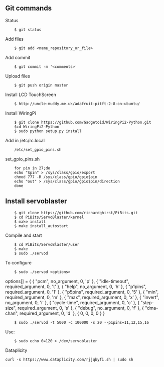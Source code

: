 ## Git commands

Status

```
    $ git status
```

Add files

```
    $ git add <name_repository_or_file>
```
Add commit

```
    $ git commit -m '<comments>'
```    

  Upload files

```
    $ git push origin master
```


  Install LCD TouchScreen

```
    $ http://uncle-muddy.me.uk/adafruit-pitft-2-8-on-ubuntu/
```

  Install WiringPi

```
    $ git clone https://github.com/Gadgetoid/WiringPi2-Python.git
    $cd WiringPi2-Python
    $ sudo python setup.py install

```

Add in /etc/rc.local

```
    /etc/set_gpio_pins.sh

```

set_gpio_pins.sh

```
	for pin in 27;do
	echo "$pin" > /sys/class/gpio/export
	chmod 777 -R /sys/class/gpio/gpio$pin
	echo "out" > /sys/class/gpio/gpio$pin/direction
	done

```

## Install servoblaster

```
    $ git clone https://github.com/richardghirst/PiBits.git
    $ cd PiBits/ServoBlaster/kernel
    $ make install
    $ make install_autostart
```

Compile and start

```
    $ cd PiBits/ServoBlaster/user
    $ make
    $ sudo ./servod
```
To configure

```
    $ sudo ./servod <options>
```
options[] = {
	{ "pcm",          no_argument,       0, 'p' },
	{ "idle-timeout", required_argument, 0, 't' },
	{ "help",         no_argument,       0, 'h' },
	{ "p1pins",       required_argument, 0, '1' },
	{ "p5pins",       required_argument, 0, '5' },
	{ "min",          required_argument, 0, 'm' },
	{ "max",          required_argument, 0, 'x' },
	{ "invert",       no_argument,       0, 'i' },
	{ "cycle-time",   required_argument, 0, 'c' },
	{ "step-size",    required_argument, 0, 's' },
	{ "debug",        no_argument,       0, 'f' },
	{ "dma-chan",     required_argument, 0, 'd' },
	{ 0,              0,                 0, 0   }
}

```
    $ sudo ./servod -t 5000 -c 100000 -s 20 --p1pins=11,12,15,16
```

Use:

```
    $ sudo echo 0=120 > /dev/servoblaster
```
Dataplicity

```
curl -s https://www.dataplicity.com/rjjqbyfi.sh | sudo sh

```

